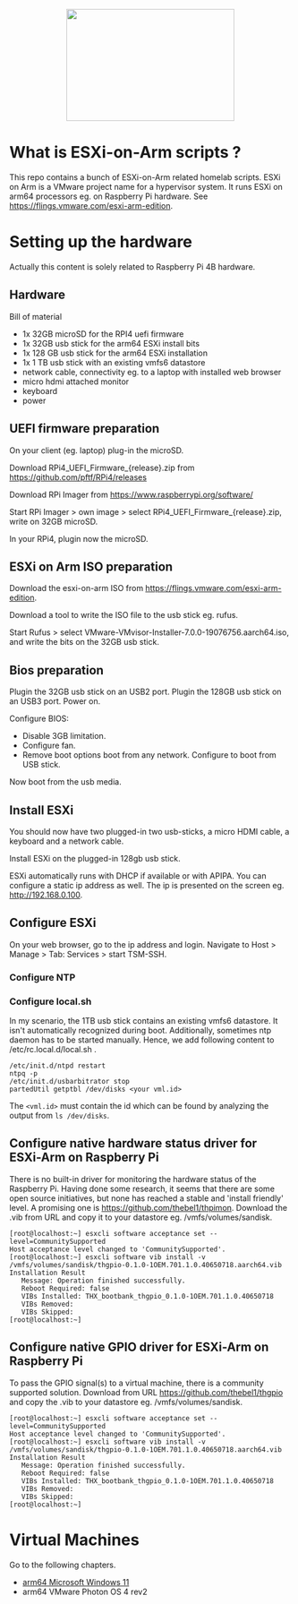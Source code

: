 <p align="center"><img src="https://user-images.githubusercontent.com/14890243/151339098-f9da9453-b3f9-4f00-939a-802f17793f4b.png" width="300" height="200"></p>
    
# What is ESXi-on-Arm scripts ?
This repo contains a bunch of ESXi-on-Arm related homelab scripts.
ESXi on Arm is a VMware project name for a hypervisor system. It runs ESXi on arm64 processors eg. on Raspberry Pi hardware. See https://flings.vmware.com/esxi-arm-edition.

# Setting up the hardware
Actually this content is solely related to Raspberry Pi 4B hardware.

## Hardware

Bill of material
- 1x 32GB microSD for the RPI4 uefi firmware
- 1x 32GB usb stick for the arm64 ESXi install bits
- 1x 128 GB usb stick for the arm64 ESXi installation
- 1x 1 TB usb stick with an existing vmfs6 datastore
- network cable, connectivity eg. to a laptop with installed web browser
- micro hdmi attached monitor
- keyboard
- power

## UEFI firmware preparation

On your client (eg. laptop) plug-in the microSD.

Download RPi4_UEFI_Firmware_{release}.zip from https://github.com/pftf/RPi4/releases

Download RPi Imager from https://www.raspberrypi.org/software/

Start RPi Imager > own image > select RPi4_UEFI_Firmware_{release}.zip, write on 32GB microSD.

In your RPi4, plugin now the microSD.

## ESXi on Arm ISO preparation

Download the esxi-on-arm ISO from https://flings.vmware.com/esxi-arm-edition.

Download a tool to write the ISO file to the usb stick eg. rufus.

Start Rufus > select VMware-VMvisor-Installer-7.0.0-19076756.aarch64.iso, and write the bits on the 32GB usb stick.

## Bios preparation

Plugin the 32GB usb stick on an USB2 port.
Plugin the 128GB usb stick on an USB3 port.
Power on.

Configure BIOS:
- Disable 3GB limitation.
- Configure fan.
- Remove boot options boot from any network. Configure to boot from USB stick.

Now boot from the usb media.

## Install ESXi
You should now have two plugged-in two usb-sticks, a micro HDMI cable, a keyboard and a network cable.

Install ESXi on the plugged-in 128gb usb stick.

ESXi automatically runs with DHCP if available or with APIPA. You can configure a static ip address as well.
The ip is presented on the screen eg. http://192.168.0.100.

## Configure ESXi

On your web browser, go to the ip address and login.
Navigate to Host > Manage > Tab: Services > start TSM-SSH.

### Configure NTP

### Configure local.sh
In my scenario, the 1TB usb stick contains an existing vmfs6 datastore. It isn't automatically recognized during boot. Additionally, sometimes ntp daemon has to be started manually. Hence, we add following content to /etc/rc.local.d/local.sh .
```
/etc/init.d/ntpd restart
ntpq -p
/etc/init.d/usbarbitrator stop
partedUtil getptbl /dev/disks <your vml.id>
```
The ```<vml.id>``` must contain the id which can be found by analyzing the output from ```ls /dev/disks```.

## Configure native hardware status driver for ESXi-Arm on Raspberry Pi
There is no built-in driver for monitoring the hardware status of the Raspberry Pi.
Having done some research, it seems that there are some open source initiatives, but none has reached a stable and 'install friendly' level.
A promising one is https://github.com/thebel1/thpimon.
Download the .vib from URL and copy it to your datastore eg. /vmfs/volumes/sandisk.
```
[root@localhost:~] esxcli software acceptance set --level=CommunitySupported
Host acceptance level changed to 'CommunitySupported'.
[root@localhost:~] esxcli software vib install -v /vmfs/volumes/sandisk/thgpio-0.1.0-1OEM.701.1.0.40650718.aarch64.vib
Installation Result
   Message: Operation finished successfully.
   Reboot Required: false
   VIBs Installed: THX_bootbank_thgpio_0.1.0-1OEM.701.1.0.40650718
   VIBs Removed:
   VIBs Skipped:
[root@localhost:~]
```

## Configure native GPIO driver for ESXi-Arm on Raspberry Pi
To pass the GPIO signal(s) to a virtual machine, there is a community supported solution.
Download from URL https://github.com/thebel1/thgpio and copy the .vib to your datastore eg. /vmfs/volumes/sandisk.
```
[root@localhost:~] esxcli software acceptance set --level=CommunitySupported
Host acceptance level changed to 'CommunitySupported'.
[root@localhost:~] esxcli software vib install -v /vmfs/volumes/sandisk/thgpio-0.1.0-1OEM.701.1.0.40650718.aarch64.vib
Installation Result
   Message: Operation finished successfully.
   Reboot Required: false
   VIBs Installed: THX_bootbank_thgpio_0.1.0-1OEM.701.1.0.40650718
   VIBs Removed:
   VIBs Skipped:
[root@localhost:~]
```


# Virtual Machines
Go to the following chapters.
- [arm64 Microsoft Windows 11](https://github.com/dcasota/esxionarm-scripts/tree/main/windows11)
- arm64 VMware Photon OS 4 rev2

